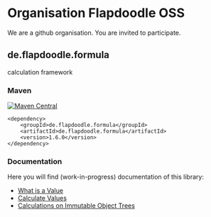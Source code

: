 # Organisation Flapdoodle OSS

We are a github organisation. You are invited to participate.

## de.flapdoodle.formula

calculation framework

### Maven

[![Maven Central](https://img.shields.io/maven-central/v/de.flapdoodle/de.flapdoodle.formula.svg)](https://maven-badges.herokuapp.com/maven-central/de.flapdoodle/de.flapdoodle.formula)

	<dependency>
		<groupId>de.flapdoodle.formula</groupId>
		<artifactId>de.flapdoodle.formula</artifactId>
		<version>1.6.0</version>
	</dependency>
                                            
### Documentation

Here you will find (work-in-progress) documentation of this library:

- [What is a Value](WhatIsAValue.md)
- [Calculate Values](HowToCalculate.md)
- [Calculations on Immutable Object Trees](HowToCalculateChangeableInstanceTest.md)



